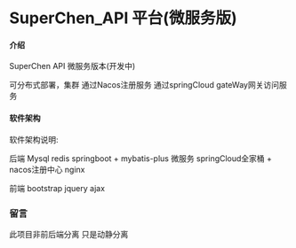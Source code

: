 # SuperChen_API 平台(微服务版)

#### 介绍
SuperChen API 微服务版本(开发中)

可分布式部署，集群
通过Nacos注册服务
通过springCloud gateWay网关访问服务


#### 软件架构
软件架构说明:

后端
Mysql
redis
springboot + mybatis-plus
微服务 springCloud全家桶 + nacos注册中心
nginx

前端
bootstrap
jquery
ajax


### 留言
此项目非前后端分离
只是动静分离

